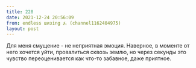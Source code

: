 ```yaml
---
title: 228
date: 2021-12-24 20:56:09
from: endless шизing ⍼ (channel1162404975)
layout: post
---
```


Для меня смущение - не неприятная эмоция. 
Наверное, в моменте от него хочется уйти, провалиться сквозь землю, но через секунды это чувство переоценивается как что-то забавное, даже приятное.
